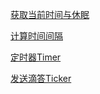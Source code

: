
[获取当前时间与休眠](04/Now.go)

[计算时间间隔](04/elapsed.go)

[定时器Timer](04/timer.go)

[发送滴答Ticker](04/ticker.go)
